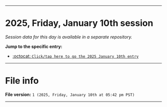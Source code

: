 
***

# 2025, Friday, January 10th session

_Session data for this day is available in a separate repository._

**Jump to the specific entry:**

- [:octocat: `Click/tap here to go the 2025 January 10th entry`](https://github.com/seanpm2001/SeansLifeArchive_Images_TinyTower_Y2025/tree/SeansLifeArchive_Images_TinyTower_Y2025_Main-dev/2025/01_January/10/)

***

# File info

**File version:** `1 (2025, Friday, January 10th at 05:42 pm PST)`

***
